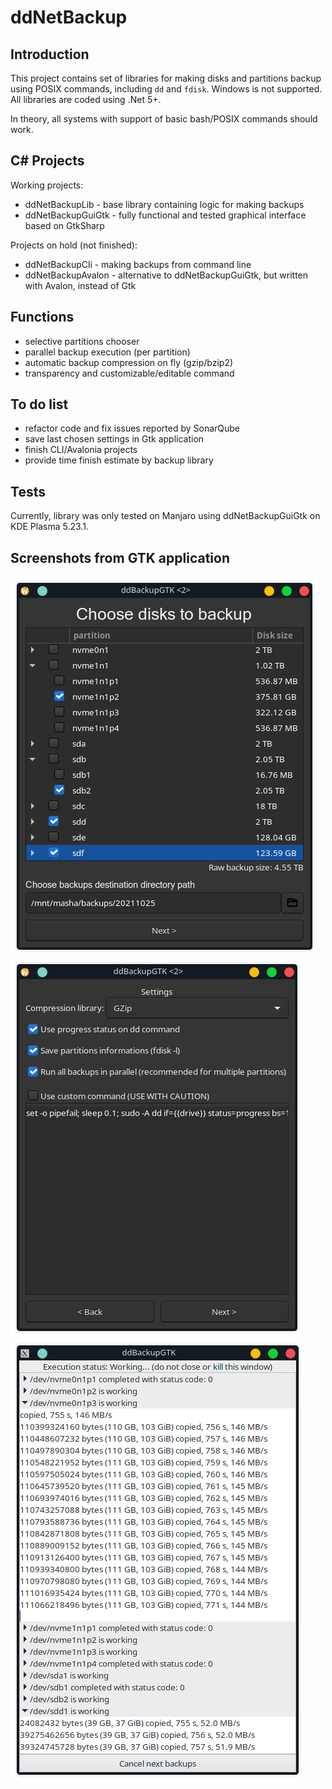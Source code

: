 # ddNetBackup

## Introduction

This project contains set of libraries for making disks and partitions backup using POSIX commands, including `dd` and `fdisk`. Windows is not supported. All libraries are coded using .Net 5+.

In theory, all systems with support of basic bash/POSIX commands should work.

## C# Projects

Working projects:
- ddNetBackupLib - base library containing logic for making backups
- ddNetBackupGuiGtk - fully functional and tested graphical interface based on GtkSharp

Projects on hold (not finished):
- ddNetBackupCli - making backups from command line
- ddNetBackupAvalon - alternative to ddNetBackupGuiGtk, but written with Avalon, instead of Gtk

## Functions
- selective partitions chooser
- parallel backup execution (per partition)
- automatic backup compression on fly (gzip/bzip2)
- transparency and customizable/editable command

## To do list
- refactor code and fix issues reported by SonarQube
- save last chosen settings in Gtk application
- finish CLI/Avalonia projects
- provide time finish estimate by backup library

## Tests
Currently, library was only tested on Manjaro using ddNetBackupGuiGtk on KDE Plasma 5.23.1.

## Screenshots from GTK application
![GTK main screen image](./Images/GuiGtk_S1.png)
![GTK options image](./Images/GuiGtk_S2.png)
![GTK backups image](./Images/GuiGtk_S3.png)